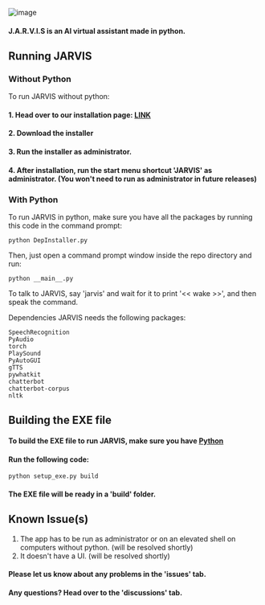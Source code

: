 ![image](https://user-images.githubusercontent.com/74598401/135040774-caf95e55-b70e-4b78-9909-94fb91a0ea98.png)

#### J.A.R.V.I.S is an AI virtual assistant made in python.

## Running JARVIS

### Without Python

To run JARVIS without python:

#### 1. Head over to our installation page: [LINK](https://github.com/somePythonProgrammer/JARVIS/releases/tag/v0.0.2%2Binstaller)
#### 2. Download the installer
#### 3. Run the installer as administrator.
#### 4. After installation, run the start menu shortcut 'JARVIS' as administrator. (You won't need to run as administrator in future releases)

### With Python
To run JARVIS in python, make sure you have all the packages by running this code in the command prompt:

    python DepInstaller.py

Then, just open a command prompt window inside the repo directory and run:

    python __main__.py
  
To talk to JARVIS, say 'jarvis' and wait for it to print '<< wake >>', and then speak the command.

Dependencies
JARVIS needs the following packages:

    SpeechRecognition
    PyAudio
    torch
    PlaySound
    PyAutoGUI
    gTTS
    pywhatkit
    chatterbot
    chatterbot-corpus
    nltk
    
## Building the EXE file
#### To build the EXE file to run JARVIS, make sure you have [Python](https://python.org)
#### Run the following code:
    python setup_exe.py build
#### The EXE file will be ready in a 'build' folder.
  
## Known Issue(s)
1. The app has to be run as administrator or on an elevated shell on computers without python. (will be resolved shortly)
2. It doesn't have a UI. (will be resolved shortly)

#### Please let us know about any problems in the 'issues' tab.
#### Any questions? Head over to the 'discussions' tab.
